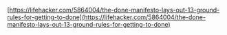 

[https://lifehacker.com/5864004/the-done-manifesto-lays-out-13-ground-rules-for-getting-to-done](https://lifehacker.com/5864004/the-done-manifesto-lays-out-13-ground-rules-for-getting-to-done)
